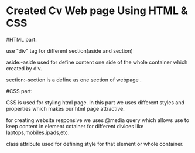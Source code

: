 # Created Cv Web page Using HTML & CSS

#HTML part:

use "div" tag for different section(aside and section)
  
aside:-aside used for define content one side of the whole container which created by div.
  
section:-section is a define as one section of webpage .
  
#CSS part:
  
CSS is used for styling html page.
In this part we uses different styles and properties which makes our html page attractive.
  
for creating website responsive we uses @media query which allows use to keep content in element cotainer for different 
divices like laptops,mobiles,ipads,etc.
  
class attribute used for defining style for that element or whole container.
